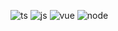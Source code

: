 ![ts](https://img.shields.io/badge/Typescript-3178c6?style=for-the-badge)
![js](https://img.shields.io/badge/Javascript-f68333?style=for-the-badge)
![vue](https://img.shields.io/badge/dynamic/json?url=https%3A%2F%2Fraw.githubusercontent.com%2Flekrat%2Flkt-field-select%2Fmaster%2Fpackage.json&query=%24.dependencies.vue&style=for-the-badge&label=vue&color=42b883)
![node](https://img.shields.io/badge/dynamic/json?url=https%3A%2F%2Fraw.githubusercontent.com%2Flekrat%2Flkt-field-select%2Fmaster%2Fpackage.json&query=%24.engines.node&style=for-the-badge&label=node&color=026e00)
